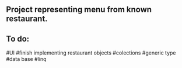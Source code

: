 ## Project representing menu from known restaurant.
## To do:
#UI
#finish implementing restaurant objects
#colections
#generic type
#data base
#linq
